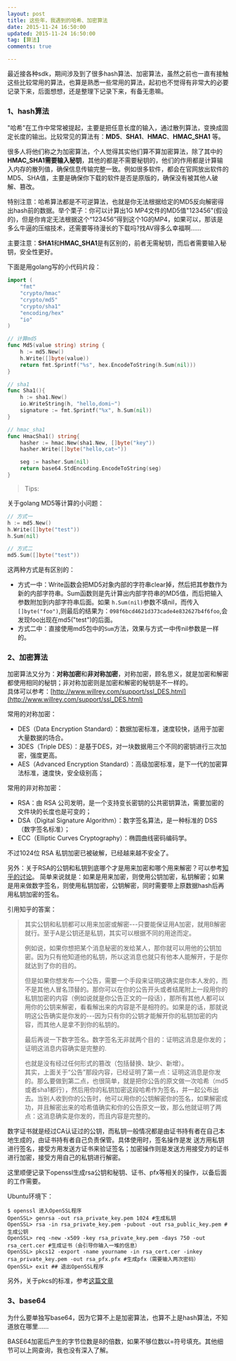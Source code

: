 ```yaml
---
layout: post
title: 这些年，我遇到的哈希、加密算法
date: 2015-11-24 16:50:00
updated: 2015-11-24 16:50:00
tag: [算法]
comments: true

---
```



最近接各种sdk，期间涉及到了很多hash算法、加密算法，虽然之前也一直有接触这些比较常用的算法，也算是熟悉一些常用的算法，起初也不觉得有非常大的必要记录下来，后面想想，还是整理下记录下来，有备无患嘛。

<!-- more -->

### 1、hash算法

"哈希"在工作中常常被提起，主要是把任意长度的输入，通过散列算法，变换成固定长度的输出。比较常见的算法有：**MD5**、**SHA1**、**HMAC**、**HMAC_SHA1** 等。

很多人将他们称之为加密算法，个人觉得其实他们算不算加密算法，除了其中的**HMAC_SHA1需要输入秘钥**，其他的都是不需要秘钥的，他们的作用都是计算输入内存的散列值，确保信息传输完整一致。例如很多软件，都会在官网放出软件的MD5、SHA值，主要是确保你下载的软件是否是原版的，确保没有被其他人破解、篡改。

特别注意：哈希算法都是不可逆算法，也就是你无法根据给定的MD5反向解密得出hash前的数据。举个栗子：你可以计算出1G MP4文件的MD5值"123456"(假设的)，但是你肯定无法根据这个“123456”得到这个1G的MP4，如果可以，那该是多么牛逼的压缩技术，还需要等待漫长的下载吗?找AV得多么幸福啊……

主要注意：**SHA1**和**HMAC_SHA1**是有区别的，前者无需秘钥，而后者需要输入秘钥，安全性更好。


下面是用golang写的小代码片段：

```go
import (
	"fmt"
	"crypto/hmac"
	"crypto/md5"
	"crypto/sha1"
	"encoding/hex"
	"io"
)

// 计算md5
func Md5(value string) string {
	h := md5.New()
	h.Write([]byte(value))
	return fmt.Sprintf("%s", hex.EncodeToString(h.Sum(nil)))
}

// sha1
func Sha1(){
	h := sha1.New()
	io.WriteString(h, "hello,domi~")
	signature := fmt.Sprintf("%x", h.Sum(nil))
}

// hmac_sha1
func HmacSha1() string{
	hasher := hmac.New(sha1.New, []byte("key"))
	hasher.Write([]byte("hello,cat~"))

	seg := hasher.Sum(nil)
	return base64.StdEncoding.EncodeToString(seg)
}
```

>Tips:  

关于golang MD5等计算的小问题：

```go
// 方式一
h := md5.New()
h.Write([]byte("test"))
h.Sum(nil)

// 方式二
md5.Sum([]byte("test"))
```

这两种方式是有区别的：  

- 方式一中：Write函数会把MD5对象内部的字符串clear掉，然后把其参数作为新的内部字符串。Sum函数则是先计算出内部字符串的MD5值，而后把输入参数附加到内部字符串后面。如果 `h.Sum(nil)`参数不填nil，而传入`[]byte("foo")`,则最后的结果为：`098f6bcd4621d373cade4e832627b4f6foo`,会发现foo出现在md5("test")的后面。
- 方式二中：直接使用md5包中的`Sum`方法，效果与方式一中传nil参数是一样的。


### 2、加密算法

加密算法又分为：**对称加密**和**非对称加密**，对称加密，顾名思义，就是加密和解密都使用相同的秘钥；非对称加密则是加密和解密的秘钥是不一样的。  
具体可以参考：[http://www.willrey.com/support/ssl_DES.html](http://www.willrey.com/support/ssl_DES.html)

常用的对称加密：

- DES（Data Encryption Standard）：数据加密标准，速度较快，适用于加密大量数据的场合。
- 3DES（Triple DES）：是基于DES，对一块数据用三个不同的密钥进行三次加密，强度更高。
- AES（Advanced Encryption Standard）：高级加密标准，是下一代的加密算法标准，速度快，安全级别高；

常用的非对称加密：

- RSA：由 RSA 公司发明，是一个支持变长密钥的公共密钥算法，需要加密的文件块的长度也是可变的；
- DSA（Digital Signature Algorithm）：数字签名算法，是一种标准的 DSS（数字签名标准）；
- ECC（Elliptic Curves Cryptography）：椭圆曲线密码编码学。

不过1024位 RSA 私钥加密已被破解，已经越来越不安全了。

另外：关于RSA的公钥和私钥到底哪个才是用来加密和哪个用来解密？可以参考[知乎的讨论](http://www.zhihu.com/question/25912483)。
简单来说就是：如果是用来加密，则使用公钥加密，私钥解密；如果是用来做数字签名，则使用私钥加密，公钥解密，同时需要带上原数据hash后再用私钥加密的签名。

引用知乎的答案：

>其实公钥和私钥都可以用来加密或解密---只要能保证用A加密，就用B解密就行。至于A是公钥还是私钥，其实可以根据不同的用途而定。  
>
>例如说，如果你想把某个消息秘密的发给某人，那你就可以用他的公钥加密。因为只有他知道他的私钥，所以这消息也就只有他本人能解开，于是你就达到了你的目的。
>
>但是如果你想发布一个公告，需要一个手段来证明这确实是你本人发的，而不是其他人冒名顶替的。那你可以在你的公告开头或者结尾附上一段用你的私钥加密的内容（例如说就是你公告正文的一段话），那所有其他人都可以用你的公钥来解密，看看解出来的内容是不是相符的。如果是的话，那就说明这公告确实是你发的---因为只有你的公钥才能解开你的私钥加密的内容，而其他人是拿不到你的私钥的。
>
>最后再说一下数字签名。数字签名无非就两个目的：证明这消息是你发的；证明这消息内容确实是完整的.
>
>也就是没有经过任何形式的篡改（包括替换、缺少、新增）。  
>其实，上面关于“公告”那段内容，已经证明了第一点：证明这消息是你发的。那么要做到第二点，也很简单，就是把你公告的原文做一次哈希（md5或者sha1都行），然后用你的私钥加密这段哈希作为签名，并一起公布出去。当别人收到你的公告时，他可以用你的公钥解密你的签名，如果解密成功，并且解密出来的哈希值确实和你的公告原文一致，那么他就证明了两点：这消息确实是你发的，而且内容是完整的。

数字证书就是经过CA认证过的公钥，而私钥一般情况都是由证书持有者在自己本地生成的，由证书持有者自己负责保管。具体使用时，签名操作是发 送方用私钥进行签名，接受方用发送方证书来验证签名；加密操作则是发送方用接受方的证书进行加密，接受方用自己的私钥进行解密。

这里顺便记录下openssl生成rsa公钥和秘钥、证书、pfx等相关的操作，以备后面的工作需要。

Ubuntu环境下：
	
	$ openssl 进入OpenSSL程序
	OpenSSL> genrsa -out rsa_private_key.pem 1024 #生成私钥
	OpenSSL> rsa -in rsa_private_key.pem -pubout -out rsa_public_key.pem #生成公钥
	OpenSSL> req -new -x509 -key rsa_private_key.pem -days 750 -out rsa_cert.cer #生成证书（会引导你输入一堆的信息）
	OpenSSL> pkcs12 -export -name yourname -in rsa_cert.cer -inkey rsa_private_key.pem -out rsa_pfx.pfx #生成pfx（需要输入两次密码）
	OpenSSL> exit ## 退出OpenSSL程序

另外，关于pkcs的标准，参考[这篇文章](http://weekend.blog.163.com/blog/static/7468958201131591422649/)

### 3、base64

为什么要单独写base64，因为它算不上是加密算法，也算不上是hash算法，不知道放在哪里……

BASE64加密后产生的字节位数是8的倍数，如果不够位数以=符号填充。其他细节可以上网查询，我也没有深入了解。
